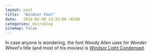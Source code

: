 ```yaml
---
layout: post
title:  "Windsor Font"
date:   2018-02-08 14:33:00 +0100
categories: microblog
sitemap: false
---
```


In case anyone is wondering, the font Woody Allen uses for *Wonder Wheel*'s title (and most of his movies) is [Windsor Light Condensed](https://www.fonts.com/font/bitstream/windsor/light-condensed).
